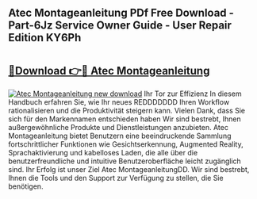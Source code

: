 ## Atec Montageanleitung PDf Free Download - Part-6Jz Service Owner Guide - User Repair Edition KY6Ph

# <h2><a href="http://df79eb.blite.top/?on=Atec+Montageanleitung">🔗Download 👉🔴 Atec Montageanleitung</a></h2>

[![Atec Montageanleitung new download](https://i.imgur.com/lujVjoI.png)](http://df79eb.blite.top/?on=Atec+Montageanleitung)
Ihr Tor zur Effizienz In diesem Handbuch erfahren Sie, wie Ihr neues REDDDDDDD Ihren Workflow rationalisieren und die Produktivität steigern kann. Vielen Dank, dass Sie sich für den Markennamen entschieden haben Wir sind bestrebt, Ihnen außergewöhnliche Produkte und Dienstleistungen anzubieten. Atec Montageanleitung bietet Benutzern eine beeindruckende Sammlung fortschrittlicher Funktionen wie Gesichtserkennung, Augmented Reality, Sprachaktivierung und kabelloses Laden, die alle über die benutzerfreundliche und intuitive Benutzeroberfläche leicht zugänglich sind. Ihr Erfolg ist unser Ziel Atec MontageanleitungDD. Wir sind bestrebt, Ihnen die Tools und den Support zur Verfügung zu stellen, die Sie benötigen.

